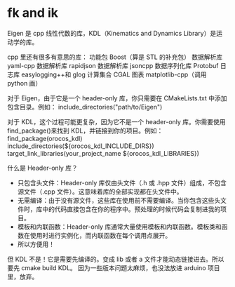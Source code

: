 # fk and ik

Eigen 是 cpp 线性代数的库，KDL（Kinematics and Dynamics Library）是运动学的库。

cpp 里还有很多有意思的库：
功能包 Boost（算是 STL 的补充包）
数据解析库 yaml-cpp
数据解析库 rapidjson
数据解析库 jsoncpp
数据序列化库 Protobuf
日志库 easylogging++和 glog
计算集合 CGAL
图表 matplotlib-cpp（调用 python 画）

对于 Eigen，由于它是一个 header-only 库，你只需要在 CMakeLists.txt 中添加包含目录。例如：
include_directories("path/to/Eigen")

对于 KDL，这个过程可能更复杂，因为它不是一个 header-only 库。你需要使用 find_package()来找到 KDL，并链接到你的项目。例如：
find_package(orocos_kdl)
include_directories(${orocos_kdl_INCLUDE_DIRS})
target_link_libraries(your_project_name ${orocos_kdl_LIBRARIES})

什么是 Header-only 库？

- 只包含头文件：Header-only 库仅由头文件（.h 或 .hpp 文件）组成，不包含源文件（.cpp 文件）。这意味着库的全部实现都在头文件中。
- 无需编译：由于没有源文件，这些库在使用前不需要编译。当你包含这些头文件时，库中的代码直接包含在你的程序中。预处理的时候代码会复制进我的项目。
- 模板和内联函数：Header-only 库通常大量使用模板和内联函数。模板类和函数在使用时进行实例化，而内联函数在每个调用点展开。
- 所以方便用！

但 KDL 不是！它是需要先编译的。变成 lib 或者 a 文件才能动态链接进去。所以要先 cmake build KDL。
因为一些版本问题太麻烦，也没法放进 arduino 项目里，放弃。
